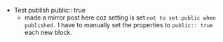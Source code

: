 - Test publish
  public:: true
	- made a mirror post here coz setting is set `not to set public when published.` I have to manually set the properties to `public:: true` each new block.